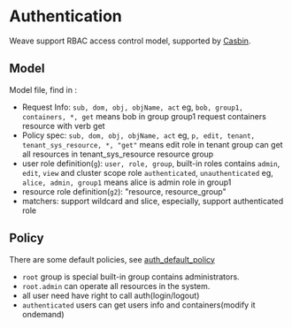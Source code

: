 # Authentication

Weave support RBAC access control model, supported by [Casbin](https://github.com/casbin/casbin).

## Model
Model file, find in [](../config/auth_model.conf):
- Request Info: `sub, dom, obj, objName, act`
  eg, `bob, group1, containers, *, get` means bob in group group1 request containers resource with verb get
- Policy spec: `sub, dom, obj, objName, act`
  eg, `p, edit, tenant, tenant_sys_resource, *, "get"` means edit role in tenant group can get all resources in tenant_sys_resource resource group
- user role definition(`g`):  `user, role, group`, built-in roles contains `admin`, `edit`, `view` and cluster scope role `authenticated`, `unauthenticated`
  eg, `alice, admin, group1` means alice is admin role in group1
- resource role definition(`g2`): "resource, resource_group"
- matchers: support wildcard and slice, especially,  support authenticated role

## Policy
There are some default policies, see [auth_default_policy](../config/auth_default_policy.csv)

- `root` group is special built-in group contains administrators.
- `root.admin` can operate all resources in the system.  
- all user need have right to call auth(login/logout)
- `authenticated` users can get users info and containers(modify it ondemand)
